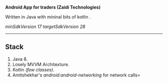 **Android App for traders (Zaidi Technologies)**

Written in Java with mininal bits of kotlin .

*minSdkVersion 17*
*targetSdkVersion 28*

---

## Stack


1. Java 8.
2. Losely MVVM Architexture.
3. Kotlin *(few classes)*.
4. Amitshekhar's *android:android-networking* for network calls=
